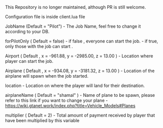 This Repository is no longer maintained, although PR is still welcome.

Configuration file is inside client.lua file

JobName (Default = "Pilot")
    - The Job Name, feel free to change it according to your DB.

forPilotOnly ( Default = false)
    - if false , everyone can start the job.
    - if true, only those with the job can start .

Airport ( Default , x = -961.88, y = -2985.00, z = 13.00 )
    - Location where player can start the job.

Airplane ( Default , x = -934.08, y = -3181.32, z = 13.00 )
    - Location of the airplane will spawn when the job started.

location
    - Location on where the player will land for their destination.

airplaneName ( Default = "shamal" )
    - Name of plane to be spawn, please refer to this link if you want to change your plane
    - https://wiki.gtanet.work/index.php?title=Vehicle_Models#Planes

multiplier ( Default = 2)
    - Total amount of payment received by player that have been multiplied by this variable

